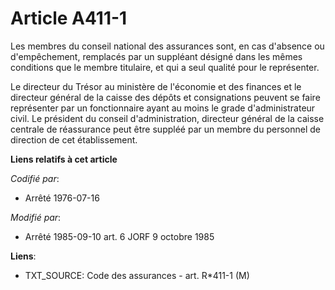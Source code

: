 # Article A411-1

Les membres du conseil national des assurances sont, en cas d'absence ou d'empêchement, remplacés par un suppléant désigné
dans les mêmes conditions que le membre titulaire, et qui a seul qualité pour le représenter.

Le directeur du Trésor au ministère de l'économie et des finances et le directeur général de la caisse des dépôts et
consignations peuvent se faire représenter par un fonctionnaire ayant au moins le grade d'administrateur civil. Le président
du conseil d'administration, directeur général de la caisse centrale de réassurance peut être suppléé par un membre du
personnel de direction de cet établissement.

**Liens relatifs à cet article**

_Codifié par_:

  - Arrêté 1976-07-16

_Modifié par_:

  - Arrêté 1985-09-10 art. 6 JORF 9 octobre 1985

**Liens**:

  - TXT_SOURCE: Code des assurances - art. R*411-1 (M)
